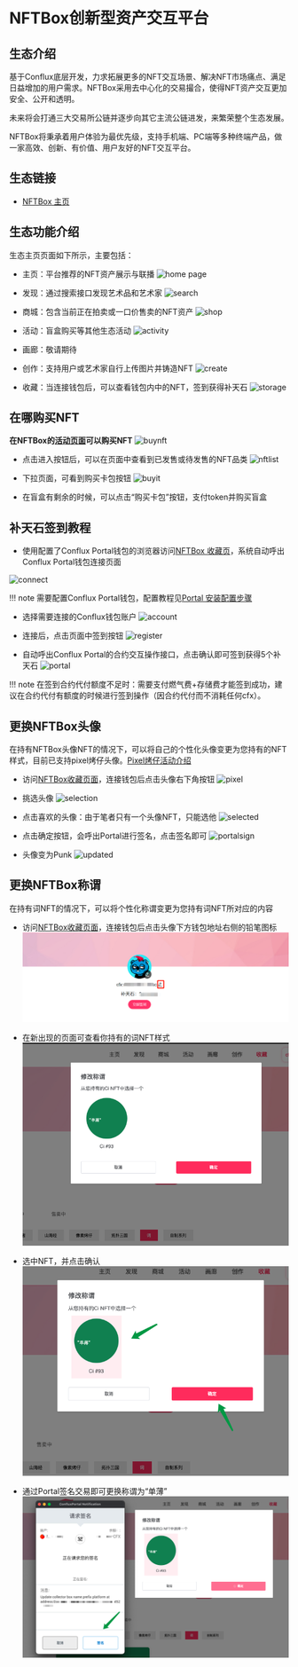 # NFTBox创新型资产交互平台



## 生态介绍

基于Conflux底层开发，力求拓展更多的NFT交互场景、解决NFT市场痛点、满足日益增加的用户需求。NFTBox采用去中心化的交易撮合，使得NFT资产交互更加安全、公开和透明。

未来将会打通三大交易所公链并逐步向其它主流公链进发，来繁荣整个生态发展。

NFTBox将秉承着用户体验为最优先级，支持手机端、PC端等多种终端产品，做一家高效、创新、有价值、用户友好的NFT交互平台。




## 生态链接

- [NFTBox 主页](http://www.boxnft.io/#/)

## 生态功能介绍
生态主页页面如下所示，主要包括：

- 主页：平台推荐的NFT资产展示与联播
![home page](./figure/微信截图_20210815122949.png)

- 发现：通过搜索接口发现艺术品和艺术家
![search](./figure/微信截图_20210815125821.png)

- 商城：包含当前正在拍卖或一口价售卖的NFT资产
![shop](./figure/微信截图_20210815125903.png)

- 活动：盲盒购买等其他生态活动
![activity](./figure/微信截图_20210815125950.png)

- 画廊：敬请期待

- 创作：支持用户或艺术家自行上传图片并铸造NFT
![create](./figure/微信截图_20210815130217.png)

- 收藏：当连接钱包后，可以查看钱包内中的NFT，签到获得补天石
![storage](./figure/微信截图_20210815130516.png)

## 在哪购买NFT
**在NFTBox的[活动页面](http://www.boxnft.io/#/activity)可以购买NFT**
![buynft](./figure/微信截图_20210903182304.png)

- 点击进入按钮后，可以在页面中查看到已发售或待发售的NFT品类
![nftlist](./figure/微信截图_20210904185555.png)

- 下拉页面，可看到购买卡包按钮
![buyit](./figure/微信截图_20210904185810.png)

- 在盲盒有剩余的时候，可以点击“购买卡包”按钮，支付token并购买盲盒

## 补天石签到教程
- 使用配置了Conflux Portal钱包的浏览器访问[NFTBox 收藏页](http://www.boxnft.io/#/collection)，系统自动呼出Conflux Portal钱包连接页面

![connect](./figure/微信截图_20210815145049.png)

!!! note
	需要配置Conflux Portal钱包，配置教程见[Portal 安装配置步骤](https://conflux-wiki.github.io/conflux-wiki/development/portal/)
    
- 选择需要连接的Conflux钱包账户
![account](./figure/微信图片_20210815145600.png)

- 连接后，点击页面中签到按钮
![register](./figure/微信截图_20210815145335.png)

- 自动呼出Conflux Portal的合约交互操作接口，点击确认即可签到获得5个补天石
![portal](./figure/微信截图_20210815145712.png)

!!! note
	在签到合约代付额度不足时：需要支付燃气费+存储费才能签到成功，建议在合约代付有额度的时候进行签到操作（因合约代付而不消耗任何cfx）。

## 更换NFTBox头像
在持有NFTBox头像NFT的情况下，可以将自己的个性化头像变更为您持有的NFT样式，目前已支持pixel烤仔头像。[Pixel烤仔活动介绍](https://forum.conflux.fun/t/pixelconfi/9755)

- 访问[NFTBox收藏页面](https://boxnft.io/#/collection)，连接钱包后点击头像右下角按钮
![pixel](./figure/微信截图_20210829093022.png)

- 挑选头像
![selection](./figure/微信截图_20210829093202.png)

- 点击喜欢的头像：由于笔者只有一个头像NFT，只能选他
![selected](./figure/微信截图_20210829093343.png)

- 点击确定按钮，会呼出Portal进行签名，点击签名即可
![portalsign](./figure/微信截图_20210829093732.png)

- 头像变为Punk
![updated](./figure/微信截图_20210829093811.png)

## 更换NFTBox称谓
在持有词NFT的情况下，可以将个性化称谓变更为您持有词NFT所对应的内容

- 访问[NFTBox收藏页面](https://boxnft.io/#/collection)，连接钱包后点击头像下方钱包地址右侧的铅笔图标
![release](./figure/微信截图_20210904221900.png)

- 在新出现的页面可查看你持有的词NFT样式
![cilist](./figure/微信图片_20210904222138.png)

- 选中NFT，并点击确认
![selectedci](./figure/微信图片_20210904222341.png)

- 通过Portal签名交易即可更换称谓为“单薄”
![sign](./figure/微信图片_20210904222433.png)








